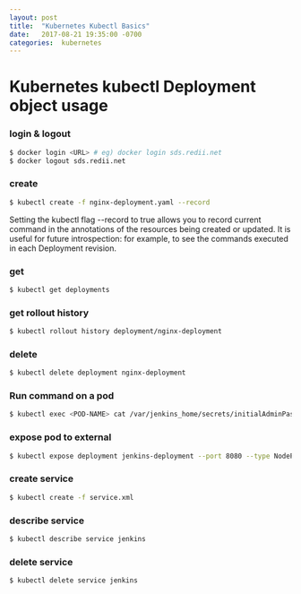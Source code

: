 ```yaml
---
layout: post
title:  "Kubernetes Kubectl Basics"
date:   2017-08-21 19:35:00 -0700
categories:  kubernetes
---
```


# Kubernetes kubectl Deployment object usage

### login & logout
```bash
$ docker login <URL> # eg) docker login sds.redii.net
$ docker logout sds.redii.net
```

### create
```bash
$ kubectl create -f nginx-deployment.yaml --record
```
Setting the kubectl flag --record to true allows you to record current command in the annotations of the resources being created or updated. It is useful for future introspection: for example, to see the commands executed in each Deployment revision.

### get
```bash
$ kubectl get deployments
```

### get rollout history
```bash
$ kubectl rollout history deployment/nginx-deployment
```

### delete
```bash
$ kubectl delete deployment nginx-deployment
```


### Run command on a pod
```bash
$ kubectl exec <POD-NAME> cat /var/jenkins_home/secrets/initialAdminPassword
```

### expose pod to external
```bash
$ kubectl expose deployment jenkins-deployment --port 8080 --type NodePort
```

### create service
```bash
$ kubectl create -f service.xml
```

### describe service
```bash
$ kubectl describe service jenkins
```
### delete service
```bash
$ kubectl delete service jenkins
```
